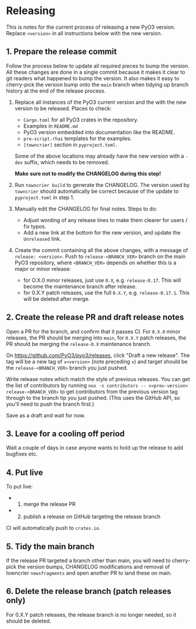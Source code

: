 # Releasing

This is notes for the current process of releasing a new PyO3 version. Replace `<version>` in all instructions below with the new version.

## 1. Prepare the release commit

Follow the process below to update all required pieces to bump the version. All these changes are done in a single commit because it makes it clear to git readers what happened to bump the version. It also makes it easy to cherry-pick the version bump onto the `main` branch when tidying up branch history at the end of the release process.

1. Replace all instances of the PyO3 current version and the with the new version to be released. Places to check:
   - `Cargo.toml` for all PyO3 crates in the repository.
   - Examples in `README.md`
   - PyO3 version embedded into documentation like the README.
   - `pre-script.rhai` templates for the examples.
   - `[towncrier]` section in `pyproject.toml`.

   Some of the above locations may already have the new version with a `-dev` suffix, which needs to be removed.

   **Make sure not to modify the CHANGELOG during this step!**

2. Run `towncrier build` to generate the CHANGELOG. The version used by `towncrier` should automatically be correct because of the update to `pyproject.toml` in step 1.

3. Manually edit the CHANGELOG for final notes. Steps to do:
   - Adjust wording of any release lines to make them clearer for users / fix typos.
   - Add a new link at the bottom for the new version, and update the `Unreleased` link.

4. Create the commit containing all the above changes, with a message of `release: <version>`. Push to `release-<BRANCH_VER>` branch on the main PyO3 repository, where `<BRANCH_VER>` depends on whether this is a major or minor release:
   - for O.X.0 minor releases, just use `0.X`, e.g. `release-0.17`. This will become the maintenance branch after release.
   - for 0.X.Y patch releases, use the full `0.X.Y`, e.g. `release-0.17.1`. This will be deleted after merge.

## 2. Create the release PR and draft release notes

Open a PR for the branch, and confirm that it passes CI. For `0.X.0` minor releases, the PR should be merging into `main`, for `0.X.Y` patch releases, the PR should be merging the `release-0.X` maintenance branch.

On https://github.com/PyO3/pyo3/releases, click "Draft a new release". The tag will be a new tag of `v<version>` (note preceding `v`) and target should be the `release-<BRANCH_VER>` branch you just pushed.

Write release notes which match the style of previous releases. You can get the list of contributors by running `nox -s contributors -- v<prev-version> release-<BRANCH_VER>` to get contributors from the previous version tag through to the branch tip you just pushed. (This uses the GitHub API, so you'll need to push the branch first.)

Save as a draft and wait for now.

## 3. Leave for a cooling off period

Wait a couple of days in case anyone wants to hold up the release to add bugfixes etc.

## 4. Put live

To put live:
- 1. merge the release PR
- 2. publish a release on GitHub targeting the release branch

CI will automatically push to `crates.io`.

## 5. Tidy the main branch

If the release PR targeted a branch other than main, you will need to cherry-pick the version bumps, CHANGELOG modifications and removal of towncrier `newsfragments` and open another PR to land these on main.

## 6. Delete the release branch (patch releases only)

For 0.X.Y patch releases, the release branch is no longer needed, so it should be deleted.
